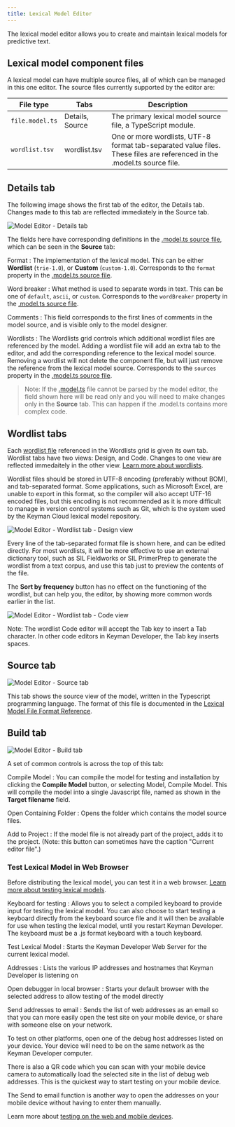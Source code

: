 ```yaml
---
title: Lexical Model Editor
---
```


The lexical model editor allows you to create and maintain lexical
models for predictive text.

## Lexical model component files

A lexical model can have multiple source files, all of which can be
managed in this one editor. The source files currently supported by the
editor are:

| File type         | Tabs            | Description |
|-------------------|-----------------|-------------|
| `file.model.ts` | Details, Source | The primary lexical model source file, a TypeScript module.   |
| `wordlist.tsv`  | wordlist.tsv    | One or more wordlists, UTF-8 format tab-separated value files. These files are referenced in the .model.ts source file. |

## Details tab

The following image shows the first tab of the editor, the Details tab.
Changes made to this tab are reflected immediately in the Source tab.

![Model Editor - Details tab](/cdn/dev/img/developer/130/ui/frmModelEditor_Details.png)

The fields here have corresponding definitions in the [.model.ts source file](../reference/file-types/model-ts), which can be seen in the
**Source** tab:

Format
:   The implementation of the lexical model. This can be either
    **Wordlist** (`trie-1.0`), or **Custom** (`custom-1.0`). Corresponds
    to the `format` property in the [.model.ts source file](../reference/file-types/model-ts).

Word breaker
:   What method is used to separate words in text. This can be one of
    `default`, `ascii`, or `custom`. Corresponds to the `wordBreaker`
    property in the [.model.ts source file](../reference/file-types/model-ts).

Comments
:   This field corresponds to the first lines of comments in the model
    source, and is visible only to the model designer.

Wordlists
:   The Wordlists grid controls which additional wordlist files are
    referenced by the model. Adding a wordlist file will add an extra
    tab to the editor, and add the corresponding reference to the
    lexical model source. Removing a wordlist will not delete the
    component file, but will just remove the reference from the lexical
    model source. Corresponds to the `sources` property in the
    [.model.ts source file](../reference/file-types/model-ts).

> Note: 
If the [.model.ts](../reference/file-types/model-ts) file cannot
be parsed by the model editor, the field shown here will be read only
and you will need to make changes only in the **Source** tab. This can
happen if the .model.ts contains more complex code.

## Wordlist tabs

Each [wordlist file](../reference/file-types/tsv) referenced in the
Wordlists grid is given its own tab. Wordlist tabs have two views:
Design, and Code. Changes to one view are reflected immedaitely in the
other view. [Learn more about wordlists](../guides/lexical-models/tutorial/step-3).

Wordlist files should be stored in UTF-8 encoding (preferably without
BOM), and tab-separated format. Some applications, such as Microsoft
Excel, are unable to export in this format, so the compiler will also
accept UTF-16 encoded files, but this encoding is not recommended as it
is more difficult to manage in version control systems such as Git,
which is the system used by the Keyman Cloud lexical model repository.

![Model Editor - Wordlist tab - Design view](/cdn/dev/img/developer/130/ui/frmModelEditor_Wordlist_Design.png)

Every line of the tab-separated format file is shown here, and can be
edited directly. For most wordlists, it will be more effective to use an
external dictionary tool, such as SIL Fieldworks or SIL PrimerPrep to
generate the wordlist from a text corpus, and use this tab just to
preview the contents of the file.

The **Sort by frequency** button has no effect on the functioning of the
wordlist, but can help you, the editor, by showing more common words
earlier in the list.

![Model Editor - Wordlist tab - Code view](/cdn/dev/img/developer/130/ui/frmModelEditor_Wordlist_Code.png)

Note: The wordlist Code editor will accept the Tab key to insert a Tab
character. In other code editors in Keyman Developer, the Tab key
inserts spaces.

## Source tab

![Model Editor - Source tab](/cdn/dev/img/developer/130/ui/frmModelEditor_Source.png)

This tab shows the source view of the model, written in the Typescript
programming language. The format of this file is documented in the
[Lexical Model File Format Reference](../reference/file-types/model-ts).

## Build tab

![Model Editor - Build tab](/cdn/dev/img/developer/130/ui/frmModelEditor_Build.png)

A set of common controls is across the top of this tab:

Compile Model
:   You can compile the model for testing and installation by clicking
    the **Compile Model** button, or
    selecting Model, Compile Model. This will compile the model into a
    single Javascript file, named as shown in the **Target filename**
    field.

Open Containing Folder
:   Opens the folder which contains the model source files.

Add to Project
:   If the model file is not already part of the project, adds it to the
    project. (Note: this button can sometimes have the caption "Current
    editor file".)

### Test Lexical Model in Web Browser

Before distributing the lexical model, you can test it in a web browser.
[Learn more about testing lexical models](../guides/test/lexical-model).

Keyboard for testing
:   Allows you to select a compiled keyboard to provide input for
    testing the lexical model. You can also choose to start testing a
    keyboard directly from the keyboard source file and it will then be
    available for use when testing the lexical model, until you restart
    Keyman Developer. The keyboard must be a .js format keyboard with a
    touch keyboard.

Test Lexical Model
:   Starts the Keyman Developer Web Server for the current lexical
    model.

Addresses
:   Lists the various IP addresses and hostnames that Keyman Developer
    is listening on

Open debugger in local browser
:   Starts your default browser with the selected address to allow
    testing of the model directly

Send addresses to email
:   Sends the list of web addresses as an email so that you can more
    easily open the test site on your mobile device, or share with
    someone else on your network.

To test on other platforms, open one of the debug host addresses listed
on your device. Your device will need to be on the same network as the
Keyman Developer computer.

There is also a QR code which you can scan with your mobile device
camera to automatically load the selected site in the list of debug web
addresses. This is the quickest way to start testing on your mobile
device.

The Send to email function is another way to open the addresses on your
mobile device without having to enter them manually.

Learn more about [testing on the web and mobile devices](../guides/test/lexical-model).